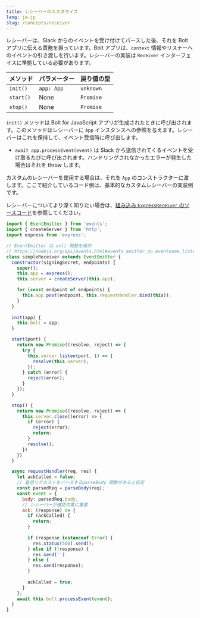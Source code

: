 ```yaml
---
title: レシーバーのカスタマイズ
lang: ja-jp
slug: /concepts/receiver
---
```


レシーバーは、Slack からのイベントを受け付けてパースした後、それを Bolt アプリに伝える責務を担っています。Bolt アプリは、`context` 情報やリスナーへのイベントの引き渡しを行います。レシーバーの実装は `Receiver` インターフェイスに準拠している必要があります。

| メソッド      | パラメーター                     | 戻り値の型   |
|--------------|----------------------------------|-------------|
| `init()`     | `app: App`                       | `unknown`   |
| `start()`    | None                             | `Promise`   |
| `stop()`     | None                             | `Promise`   |

`init()` メソッドは Bolt for JavaScript アプリが生成されたときに呼び出されます。このメソッドはレシーバーに `App` インスタンスへの参照を与えます。レシーバーはこれを保持して、イベント受信時に呼び出します。

* `await app.processEvent(event)` は Slack から送信されてくるイベントを受け取るたびに呼び出されます。ハンドリングされなかったエラーが発生した場合はそれを throw します。

カスタムのレシーバーを使用する場合は、それを `App` のコンストラクターに渡します。ここで紹介しているコード例は、基本的なカスタムレシーバーの実装例です。

レシーバーについてより深く知りたい場合は、[組み込み `ExpressReceiver` のソースコード](https://github.com/slackapi/bolt-js/blob/master/src/ExpressReceiver.ts)を参照してください。

```javascript
import { EventEmitter } from 'events';
import { createServer } from 'http';
import express from 'express';

// EventEmitter は on() 関数を操作
// https://nodejs.org/api/events.html#events_emitter_on_eventname_listener
class simpleReceiver extends EventEmitter {
  constructor(signingSecret, endpoints) {
    super();
    this.app = express();
    this.server = createServer(this.app);

    for (const endpoint of endpoints) {
      this.app.post(endpoint, this.requestHandler.bind(this));
    }
  }
  
  init(app) {
    this.bolt = app;
  }

  start(port) {
    return new Promise((resolve, reject) => {
      try {
        this.server.listen(port, () => {
          resolve(this.server);
        });
      } catch (error) {
        reject(error);
      }
    });
  }

  stop() {
    return new Promise((resolve, reject) => {
      this.server.close((error) => {
        if (error) {
          reject(error);
          return;
        }
        resolve();
      })
    })
  }

  async requestHandler(req, res) {
    let ackCalled = false;
    // 着信リクエストをパースするparseBody 関数があると仮定
    const parsedReq = parseBody(req);
    const event = {
      body: parsedReq.body,
      // レシーバーが確認作業に重要
      ack: (response) => {
        if (ackCalled) {
          return;
        }
        
        if (response instanceof Error) {
          res.status(500).send();
        } else if (!response) {
          res.send('')
        } else {
          res.send(response);
        }
        
        ackCalled = true;
      }
    };
    await this.bolt.processEvent(event);
  }
}
```